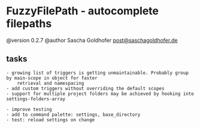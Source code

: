 # FuzzyFilePath - autocomplete filepaths

@version 0.2.7
@author Sascha Goldhofer <post@saschagoldhofer.de>


## tasks

    - growing list of triggers is getting unmaintainable. Probably group by main-scope in object for faster
        retrieval and namespacing
    - add custom triggers without overriding the default scopes
    - support for multiple project folders may be achieved by hooking into settings-folders-array

    - improve testing
    - add to command palette: settings, base_directory
    - test: reload settings on change
